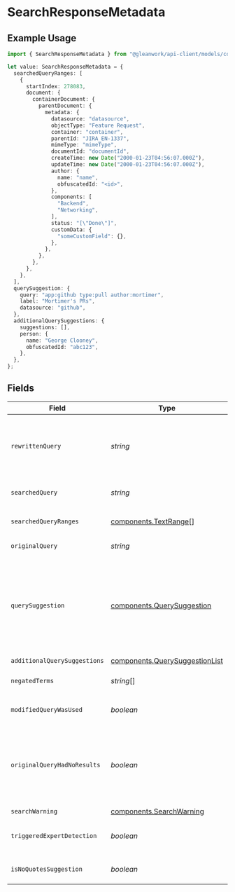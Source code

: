 # SearchResponseMetadata

## Example Usage

```typescript
import { SearchResponseMetadata } from "@gleanwork/api-client/models/components";

let value: SearchResponseMetadata = {
  searchedQueryRanges: [
    {
      startIndex: 278083,
      document: {
        containerDocument: {
          parentDocument: {
            metadata: {
              datasource: "datasource",
              objectType: "Feature Request",
              container: "container",
              parentId: "JIRA_EN-1337",
              mimeType: "mimeType",
              documentId: "documentId",
              createTime: new Date("2000-01-23T04:56:07.000Z"),
              updateTime: new Date("2000-01-23T04:56:07.000Z"),
              author: {
                name: "name",
                obfuscatedId: "<id>",
              },
              components: [
                "Backend",
                "Networking",
              ],
              status: "[\"Done\"]",
              customData: {
                "someCustomField": {},
              },
            },
          },
        },
      },
    },
  ],
  querySuggestion: {
    query: "app:github type:pull author:mortimer",
    label: "Mortimer's PRs",
    datasource: "github",
  },
  additionalQuerySuggestions: {
    suggestions: [],
    person: {
      name: "George Clooney",
      obfuscatedId: "abc123",
    },
  },
};
```

## Fields

| Field                                                                                                                                                                                        | Type                                                                                                                                                                                         | Required                                                                                                                                                                                     | Description                                                                                                                                                                                  | Example                                                                                                                                                                                      |
| -------------------------------------------------------------------------------------------------------------------------------------------------------------------------------------------- | -------------------------------------------------------------------------------------------------------------------------------------------------------------------------------------------- | -------------------------------------------------------------------------------------------------------------------------------------------------------------------------------------------- | -------------------------------------------------------------------------------------------------------------------------------------------------------------------------------------------- | -------------------------------------------------------------------------------------------------------------------------------------------------------------------------------------------- |
| `rewrittenQuery`                                                                                                                                                                             | *string*                                                                                                                                                                                     | :heavy_minus_sign:                                                                                                                                                                           | A cleaned up or updated version of the query to be displayed in the query box. Useful for mapping visual facets to search operators.                                                         |                                                                                                                                                                                              |
| `searchedQuery`                                                                                                                                                                              | *string*                                                                                                                                                                                     | :heavy_minus_sign:                                                                                                                                                                           | The actual query used to perform search and return results.                                                                                                                                  |                                                                                                                                                                                              |
| `searchedQueryRanges`                                                                                                                                                                        | [components.TextRange](../../models/components/textrange.md)[]                                                                                                                               | :heavy_minus_sign:                                                                                                                                                                           | The bolded ranges within the searched query.                                                                                                                                                 |                                                                                                                                                                                              |
| `originalQuery`                                                                                                                                                                              | *string*                                                                                                                                                                                     | :heavy_minus_sign:                                                                                                                                                                           | The query text sent by the client in the request.                                                                                                                                            |                                                                                                                                                                                              |
| `querySuggestion`                                                                                                                                                                            | [components.QuerySuggestion](../../models/components/querysuggestion.md)                                                                                                                     | :heavy_minus_sign:                                                                                                                                                                           | N/A                                                                                                                                                                                          | {<br/>"query": "app:github type:pull author:mortimer",<br/>"label": "Mortimer's PRs",<br/>"datasource": "github"<br/>}                                                                       |
| `additionalQuerySuggestions`                                                                                                                                                                 | [components.QuerySuggestionList](../../models/components/querysuggestionlist.md)                                                                                                             | :heavy_minus_sign:                                                                                                                                                                           | N/A                                                                                                                                                                                          |                                                                                                                                                                                              |
| `negatedTerms`                                                                                                                                                                               | *string*[]                                                                                                                                                                                   | :heavy_minus_sign:                                                                                                                                                                           | A list of terms that were negated when processing the query.                                                                                                                                 |                                                                                                                                                                                              |
| `modifiedQueryWasUsed`                                                                                                                                                                       | *boolean*                                                                                                                                                                                    | :heavy_minus_sign:                                                                                                                                                                           | A different query was performed than the one requested.                                                                                                                                      |                                                                                                                                                                                              |
| `originalQueryHadNoResults`                                                                                                                                                                  | *boolean*                                                                                                                                                                                    | :heavy_minus_sign:                                                                                                                                                                           | No results were found for the original query. The usage of this bit in conjunction with modifiedQueryWasUsed will dictate whether the full page replacement is 0-result or few-result based. |                                                                                                                                                                                              |
| `searchWarning`                                                                                                                                                                              | [components.SearchWarning](../../models/components/searchwarning.md)                                                                                                                         | :heavy_minus_sign:                                                                                                                                                                           | N/A                                                                                                                                                                                          |                                                                                                                                                                                              |
| `triggeredExpertDetection`                                                                                                                                                                   | *boolean*                                                                                                                                                                                    | :heavy_minus_sign:                                                                                                                                                                           | Whether the query triggered expert detection results in the People tab.                                                                                                                      |                                                                                                                                                                                              |
| `isNoQuotesSuggestion`                                                                                                                                                                       | *boolean*                                                                                                                                                                                    | :heavy_minus_sign:                                                                                                                                                                           | Whether the query was modified to remove quotes                                                                                                                                              |                                                                                                                                                                                              |
